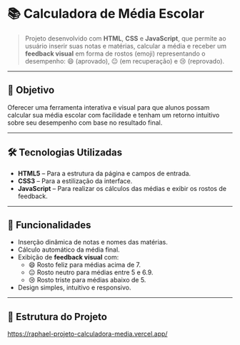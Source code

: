 # 📚 Calculadora de Média Escolar

> Projeto desenvolvido com **HTML**, **CSS** e **JavaScript**, que permite ao usuário inserir suas notas e matérias, calcular a média e receber um **feedback visual** em forma de rostos (emoji) representando o desempenho: 😄 (aprovado), 😐 (em recuperação) e 😢 (reprovado).

---

## 🎯 Objetivo

Oferecer uma ferramenta interativa e visual para que alunos possam calcular sua média escolar com facilidade e tenham um retorno intuitivo sobre seu desempenho com base no resultado final.

---

## 🛠️ Tecnologias Utilizadas

- **HTML5** – Para a estrutura da página e campos de entrada.
- **CSS3** – Para a estilização da interface.
- **JavaScript** – Para realizar os cálculos das médias e exibir os rostos de feedback.

---

## 🔧 Funcionalidades

- Inserção dinâmica de notas e nomes das matérias.
- Cálculo automático da média final.
- Exibição de **feedback visual** com:
  - 😄 Rosto feliz para médias acima de 7.
  - 😐 Rosto neutro para médias entre 5 e 6.9.
  - 😢 Rosto triste para médias abaixo de 5.
- Design simples, intuitivo e responsivo.

---

## 🧱 Estrutura do Projeto

https://raphael-projeto-calculadora-media.vercel.app/

